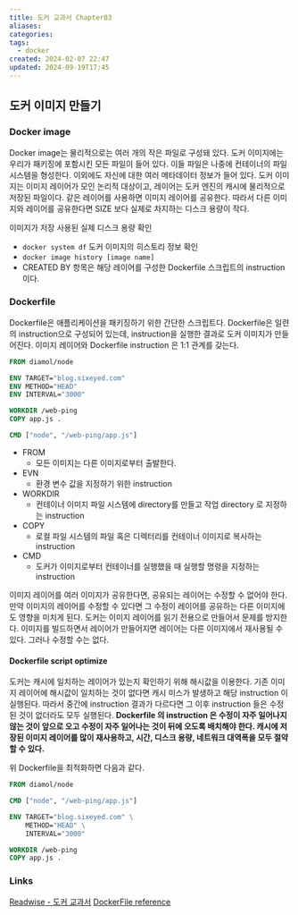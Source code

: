 ```yaml
---
title: 도커 교과서 Chapter03
aliases: 
categories: 
tags:
  - docker
created: 2024-02-07 22:47
updated: 2024-09-19T17:45
---
```


## 도커 이미지 만들기

### Docker image

Docker image는 물리적으로는 여러 개의 작은 파일로 구성돼 있다.
도커 이미지에는 우리가 패키징에 포함시킨 모든 파일이 들어 있다. 이들 파일은 나중에 컨테이너의 파일 시스템을 형성한다. 이외에도 자신에 대한 여러 메타데이터 정보가 들어 있다.
도커 이미지는 이미지 레이어가 모인 논리적 대상이고, 레이어는 도커 엔진의 캐시에 물리적으로 저장된 파일이다.
같은 레이어를 사용하면 이미지 레이어를 공유한다. 따라서 다른 이미지와 레이어를 공유한다면 SIZE 보다 실제로 차지하는 디스크 용량이 작다.

이미지가 저장 사용된 실제 디스크 용량 확인
- `docker system df`
도커 이미지의 히스토리 정보 확인
- `docker image history [image name]`
- CREATED BY 항목은 해당 레이어를 구성한 Dockerfile 스크립트의 instruction 이다.

### Dockerfile

Dockerfile은 애플리케이션을 패키징하기 위한 간단한 스크립트다.
Dockerfile은 일련의 instruction으로 구성되어 있는데, instruction을 실행한 결과로 도커 이미지가 만들어진다.
이미지 레이어와 Dockerfile instruction 은 1:1 관계를 갖는다.

```dockerfile
FROM diamol/node

ENV TARGET="blog.sixeyed.com"
ENV METHOD="HEAD"
ENV INTERVAL="3000"

WORKDIR /web-ping
COPY app.js .

CMD ["node", "/web-ping/app.js"]
```

- FROM
	- 모든 이미지는 다른 이미지로부터 출발한다.
- EVN
	- 환경 변수 값을 지정하기 위한 instruction
- WORKDIR
	- 컨테이너 이미지 파일 시스템에 directory를 만들고 작업 directory 로 지정하는 instruction
- COPY
	- 로컬 파일 시스템의 파일 혹은 디렉터리를 컨테이너 이미지로 복사하는 instruction
- CMD
	- 도커가 이미지로부터 컨테이너를 실행했을 때 실행할 명령을 지정하는 instruction

이미지 레이어를 여러 이미지가 공유한다면, 공유되는 레이어는 수정할 수 없어야 한다.
만약 이미지의 레이어를 수정할 수 있다면 그 수정이 레이어를 공유하는 다른 이미지에도 영향을 미치게 된다.
도커는 이미지 레이어를 읽기 전용으로 만들어서 문제를 방지한다. 이미지를 빌드하면서 레이어가 만들어지면 레이어는 다른 이미지에서 재사용될 수 있다. 그러나 수정할 수는 없다.

#### Dockerfile script optimize

도커는 캐시에 일치하는 레이어가 있는지 확인하기 위해 해시값을 이용한다. 기존 이미지 레이어에 해시값이 일치하는 것이 없다면 캐시 미스가 발생하고 해당 instruction 이 실행된다. 따라서 중간에 instruction 결과가 다르다면 그 이후 instruction 들은 수정된 것이 없더라도 모두 실행된다.
**Dockerfile 의 instruction 은 수정이 자주 일어나지 않는 것이 앞으로 오고 수정이 자주 일어나는 것이 뒤에 오도록 배치해야 한다.
캐시에 저장된 이미지 레이어를 많이 재사용하고, 시간, 디스크 용량, 네트워크 대역폭을 모두 절약할 수 있다.**

위 Dockerfile을 최적화하면 다음과 같다.

```dockerfile
FROM diamol/node

CMD ["node", "/web-ping/app.js"]

ENV TARGET="blog.sixeyed.com" \
    METHOD="HEAD" \
    INTERVAL="3000"

WORKDIR /web-ping
COPY app.js .

```

### Links

[Readwise - 도커 교과서](https://read.readwise.io/read/01hnryq9qrm1cq52ccj5ey6cwa)
[DockerFile reference](https://docs.docker.com/engine/reference/builder/#format)
